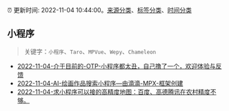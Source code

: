 :alarm_clock: 更新时间: 2022-11-04 10:44:00。[来源分类](../README.md)、[标签分类](../TAGS.md)、[时间分类](../TIMELINE.md)

## 小程序


> 关键字：`小程序`、`Taro`、`MPVue`、`Wepy`、`Chameleon`



- [2022-11-04-介于目前的-OTP-小程序都太丑，自己撸了一个，欢迎体验与反馈](https://www.v2ex.com/t/892733) 
- [2022-11-04-AI-绘画作品搜索小程序—由滴滴-MPX-框架创建](https://www.v2ex.com/t/892732) 
- [2022-11-04-求小程序可以接的高精度地图：百度、高德腾讯在农村精度不够。](https://www.v2ex.com/t/892725) 